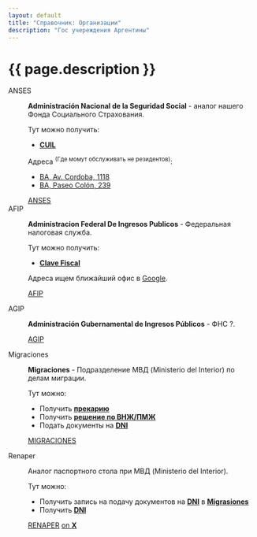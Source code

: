 ```yaml
---
layout: default
title: "Справочник: Организации"
description: "Гос учереждения Аргентины"
---
```

# {{ page.description }}

<dl>
  <dt id="ANSES">ANSES</dt>
  <dd>
    <p>
      <b>Administración Nacional de la Seguridad Social</b> - аналог нашего Фонда Социального Страхования. 
    </p>
    <p>
      Тут можно получить:
    </p>
	<ul>
	  <li><b><a href="{{ '/guides/dictionary/ids#CUIL' | relative_url }}">CUIL</a></b></li>
	</ul>
    <p>
      Адреса <sup>(Где момут обслуживать не резидентов)</sup>:
    </p>
	<ul>
		<li><a href="https://g.co/kgs/jRz6GA" target="_blank">BA, Av. Cordoba, 1118</a></li>
		<li><a href="https://g.co/kgs/pzvSQJ" target="_blank">BA, Paseo Colón, 239</a></li>
	</ul>
	<a href="https://anses.gob.ar/" target="_blank" class="btn">ANSES</a>
  </dd>

  <dt id="AFIP">AFIP</dt>
  <dd>
    <p>
      <b>Administracion Federal De Ingresos Publicos</b> - Федеральная налоговая служба. 
    </p>
    <p>
      Тут можно получить:
    </p>
	<ul>
    	<li><b><a href="{{ '/guides/dictionary/ids#clave-fiscal' | relative_url }}">Clave Fiscal</a></b></li>
	</ul>
    <p>
      Адреса ищем ближайший офис в <a href="https://www.google.com/search?q=afip+agencia&newwindow=1&sca_esv=591746769&sxsrf=AM9HkKm8f-qet_khMT0NgI9a0QcoNFS3Vg%3A1702867939588&ei=47N_ZcS_I5LV1sQPlO2Q4AM&ved=0ahUKEwiEvY21_ZeDAxWSqpUCHZQ2BDwQ4dUDCBA&uact=5&oq=afip+agencia&gs_lp=Egxnd3Mtd2l6LXNlcnAiDGFmaXAgYWdlbmNpYTIREC4YgAQYywEYxwEYrwEYjgUyERAuGIAEGMsBGMcBGK8BGI4FMhEQLhiABBjLARjHARivARiOBTIREC4YgAQYywEYxwEYrwEYjgUyERAuGIAEGMsBGMcBGK8BGI4FMhEQLhiABBjLARjHARivARiOBTIIEAAYgAQYywEyCBAAGIAEGMsBMhEQLhiABBjLARjHARivARiOBTIOEC4YgAQYxwEYrwEYjgUyIBAuGIAEGMsBGMcBGK8BGI4FGJcFGNwEGN4EGOAE2AECSPArUIUIWMEqcAF4AZABAJgBlQGgAbUHqgEDMS43uAEDyAEA-AEBwgIHECMYsAMYJ8ICChAAGEcY1gQYsAPCAg0QABiABBiKBRhDGLADwgIZEC4YgAQYigUYQxjHARjRAxjIAxiwA9gBAcICHBAuGIAEGIoFGEMYxwEYrwEYyAMYsAMYjgXYAQHCAgQQIxgnwgIKEAAYgAQYFBiHAuIDBBgAIEGIBgGQBhS6BgYIARABGAi6BgYIAhABGBQ&sclient=gws-wiz-serp" target="_blank">Google</a>.
    </p>
    <p>
      <a href="https://afip.gob.ar/" target="_blank" class="btn">AFIP</a>
    </p>
  </dd>

  <dt id="AGIP">AGIP</dt>
  <dd>
    <p>
      <b>Administración Gubernamental de Ingresos Públicos</b> - ФНС ?. 
    </p>
    <p>
      <a href="https://agip.gob.ar/" target="_blank" class="btn">AGIP</a>
    </p>
  </dd>

  <dt id="migraciones">Migraciones</dt>
  <dd>
    <p>
      <b>Migraciones</b> - Подразделение МВД (Ministerio del Interior) по делам миграции. 
    </p>
    <p>
      Тут можно:
    </p>
	<ul>
    	<li>Получить <b><a href="{{ '/guides/dictionary/docs#certificado-de-residencia-precaria' | relative_url }}">прекарию</a></b></li>
    	<li>Получить <b><a href="{{ '/guides/dictionary/docs#disposicion-de-migraciones' | relative_url }}">решение по ВНЖ/ПМЖ</a></b></li>
    	<li>Подать документы на <b><a href="{{ '/guides/dictionary/ids#DNI' | relative_url }}">DNI</a></b></li>
  	</ul>
    <p>
      <a href="https://migraciones.gob.ar/" target="_blank" class="btn">MIGRACIONES</a>
    </p>
  </dd>

  <dt id="renaper">Renaper</dt>
  <dd>
    <p>
      Аналог паспортного стола при МВД (Ministerio del Interior).
    </p>
    <p>
      Тут можно:
    </p>
	<ul>
    	<li>Получить запись на подачу документов на <b><a href="{{ '/guides/dictionary/ids#DNI' | relative_url }}">DNI</a></b> в <b><a href="#migraciones">Migrasiones</a></b></li>
    	<li>Получить <b><a href="{{ '/guides/dictionary/ids#DNI' | relative_url }}">DNI</a></b></li>
	</ul>
    <p>
      <a href="https://www.argentina.gob.ar/interior/renaper" target="_blank" class="btn">RENAPER</a>
      <a href="https://twitter.com/renaper_ar" target="_blank" class="btn">on <b>X</b></a>
    </p>
  </dd>
</dl>